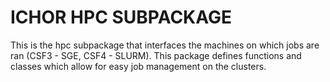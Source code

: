 # ICHOR HPC SUBPACKAGE

This is the hpc subpackage that interfaces the machines on which jobs are ran (CSF3 - SGE, CSF4 - SLURM). This package defines functions and classes which allow for easy job management on the clusters.